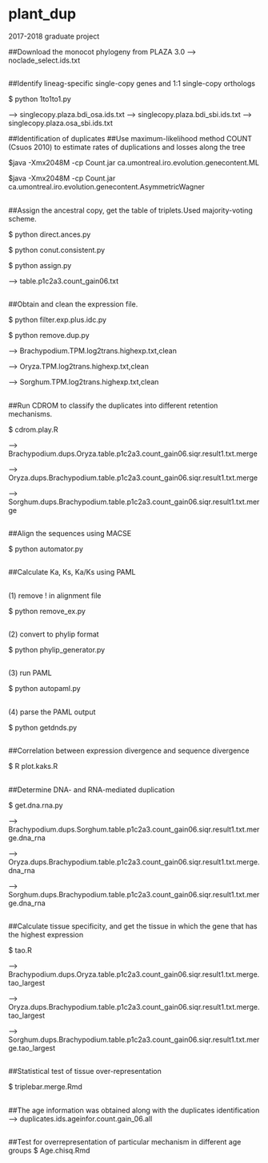 # plant_dup
2017-2018 graduate project

##Download the monocot phylogeny from PLAZA 3.0
--> noclade_select.ids.txt
##
##
##Identify lineag-specific single-copy genes and 1:1 single-copy orthologs

$ python 1to1to1.py

--> singlecopy.plaza.bdi_osa.ids.txt
--> singlecopy.plaza.bdi_sbi.ids.txt
--> singlecopy.plaza.osa_sbi.ids.txt

##Identification of duplicates
##Use maximum-likelihood method COUNT (Csuos 2010) to estimate rates of duplications and losses along the tree

$java -Xmx2048M -cp Count.jar ca.umontreal.iro.evolution.genecontent.ML 

$java -Xmx2048M -cp Count.jar ca.umontreal.iro.evolution.genecontent.AsymmetricWagner
##
##
##Assign the ancestral copy, get the table of triplets.Used majority-voting scheme.

$ python direct.ances.py

$ python conut.consistent.py

$ python assign.py

--> table.p1c2a3.count_gain06.txt
##
##
##Obtain and clean the expression file.

$ python filter.exp.plus.idc.py

$ python remove.dup.py

--> Brachypodium.TPM.log2trans.highexp.txt,clean

--> Oryza.TPM.log2trans.highexp.txt,clean

--> Sorghum.TPM.log2trans.highexp.txt,clean
##
##
##Run CDROM to classify the duplicates into different retention mechanisms.

$ cdrom.play.R

--> Brachypodium.dups.Oryza.table.p1c2a3.count_gain06.siqr.result1.txt.merge

--> Oryza.dups.Brachypodium.table.p1c2a3.count_gain06.siqr.result1.txt.merge

--> Sorghum.dups.Brachypodium.table.p1c2a3.count_gain06.siqr.result1.txt.merge
##
##
##Align the sequences using MACSE

$ python automator.py
##
##
##Calculate Ka, Ks, Ka/Ks using PAML
##
(1) remove ! in alignment file

$ python remove_ex.py
##
(2) convert to phylip format

$ python phylip_generator.py
##
(3) run PAML

$ python autopaml.py
##
(4) parse the PAML output

$ python getdnds.py
##
##
##Correlation between expression divergence and sequence divergence

$ R plot.kaks.R
##
##
##Determine DNA- and RNA-mediated duplication

$ get.dna.rna.py

--> Brachypodium.dups.Sorghum.table.p1c2a3.count_gain06.siqr.result1.txt.merge.dna_rna

--> Oryza.dups.Brachypodium.table.p1c2a3.count_gain06.siqr.result1.txt.merge.dna_rna

--> Sorghum.dups.Brachypodium.table.p1c2a3.count_gain06.siqr.result1.txt.merge.dna_rna
##
##
##Calculate tissue specificity, and get the tissue in which the gene that has the highest expression 

$ tao.R

--> Brachypodium.dups.Oryza.table.p1c2a3.count_gain06.siqr.result1.txt.merge.tao_largest

--> Oryza.dups.Brachypodium.table.p1c2a3.count_gain06.siqr.result1.txt.merge.tao_largest

--> Sorghum.dups.Brachypodium.table.p1c2a3.count_gain06.siqr.result1.txt.merge.tao_largest
##
##
##Statistical test of tissue over-representation

$ triplebar.merge.Rmd
##
##The age information was obtained along with the duplicates identification
--> duplicates.ids.ageinfor.count.gain_06.all
##
##Test for overrepresentation of particular mechanism in different age groups
$ Age.chisq.Rmd







